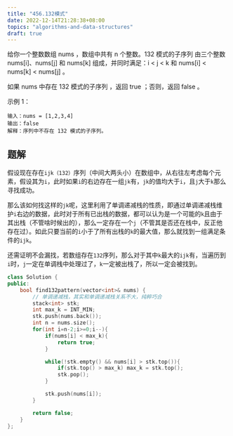 ```yaml
---
title: "456.132模式"
date: 2022-12-14T21:28:38+08:00
topics: "algorithms-and-data-structures"
draft: true
---
```


给你一个整数数组 nums ，数组中共有 n 个整数。132 模式的子序列 由三个整数 nums[i]、nums[j] 和 nums[k] 组成，并同时满足：i < j < k 和 nums[i] < nums[k] < nums[j] 。

如果 nums 中存在 132 模式的子序列 ，返回 true ；否则，返回 false 。

示例 1：
```
输入：nums = [1,2,3,4]
输出：false
解释：序列中不存在 132 模式的子序列。
```

## 题解

假设现在存在`ijk（132）`序列（中间大两头小）在数组中，从右往左考虑每个元素，假设其为`i`，此时如果`i`的右边存在一组`jk`有，`jk`的值均大于`i`，且`j`大于`k`那么寻找成功。

那么该如何找这样的`jk`呢，这里利用了单调递减栈的性质，即通过单调递减栈维护`i`右边的数据，此时对于所有已出栈的数据，都可以认为是一个可能的`k`且由于其出栈（不管啥时候出的），那么一定存在一个`j`（不管其是否还在栈中，反正他存在过）。如此只要当前的`i`小于了所有出栈的`k`的最大值，那么就找到一组满足条件的`ijk`。

还需证明不会漏找，若数组存在`132`序列，那么对于其中`k`最大的`ijk`有，当遍历到`i`时，`j`一定在单调栈中处理过了，`k`一定被出栈了，所以一定会被找到。

```cpp
class Solution {
public:
    bool find132pattern(vector<int>& nums) {
        // 单调递减栈，其实和单调递减栈关系不大，纯粹巧合
        stack<int> stk;
        int max_k = INT_MIN;
        stk.push(nums.back());
        int n = nums.size();
        for(int i=n-2;i>=0;i--){
            if(nums[i] < max_k){
                return true;
            }

            while(!stk.empty() && nums[i] > stk.top()){
                if(stk.top() > max_k) max_k = stk.top();
                stk.pop();
            }

            stk.push(nums[i]);
        }

        return false;
    }
};
```
